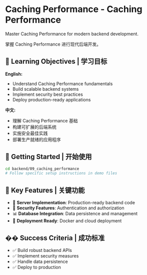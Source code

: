 # Caching Performance - Caching Performance

Master Caching Performance for modern backend development.

掌握 Caching Performance 进行现代后端开发。

## 🎯 Learning Objectives | 学习目标

**English:**
- Understand Caching Performance fundamentals
- Build scalable backend systems
- Implement security best practices
- Deploy production-ready applications

**中文:**
- 理解 Caching Performance 基础
- 构建可扩展的后端系统
- 实施安全最佳实践
- 部署生产就绪的应用程序

## 🚀 Getting Started | 开始使用

```bash
cd backend/09_caching_performance
# Follow specific setup instructions in demo files
```

## 📁 Key Features | 关键功能

- 🔧 **Server Implementation**: Production-ready backend code
- 🔐 **Security Features**: Authentication and authorization
- 📊 **Database Integration**: Data persistence and management
- 🚀 **Deployment Ready**: Docker and cloud deployment

## �� Success Criteria | 成功标准

- ✅ Build robust backend APIs
- ✅ Implement security measures
- ✅ Handle data persistence
- ✅ Deploy to production

